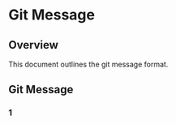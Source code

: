 # Git Message

## Overview

This document outlines the git message format.

## Git Message

### 1

```

```
